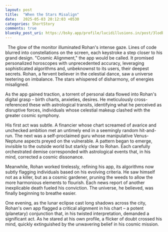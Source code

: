 ```yaml
---
layout: post
title:  "When the Stars Misalign"
date:   2025-05-03 20:12:03 +0530
categories: ShortStory
comments: true
bluesky_post_uri: https://bsky.app/profile/lucidillusions.in/post/3lodbkzpw422x
---
```


&nbsp; The glow of the monitor illuminated Rohan's intense gaze. Lines of code blurred into constellations on the screen, each keystroke a step closer to his grand design. "Cosmic Alignment," the app would be called. It promised personalized horoscopes with unprecedented accuracy, leveraging sophisticated algorithms and, unbeknownst to its users, their deepest secrets. Rohan, a fervent believer in the celestial dance, saw a universe teetering on imbalance. The stars whispered of disharmony, of energies misaligned.

As the app gained traction, a torrent of personal data flowed into Rohan's digital grasp – birth charts, anxieties, desires. He meticulously cross-referenced these with astrological transits, identifying what he perceived as disruptive forces, individuals whose celestial makeup clashed with the greater cosmic symphony.

His first act was subtle. A financier whose chart screamed of avarice and unchecked ambition met an untimely end in a seemingly random hit-and-run. The next was a self-proclaimed guru whose manipulative Venus-Neptune aspects preyed on the vulnerable. A pattern began to emerge, invisible to the outside world but starkly clear to Rohan. Each carefully orchestrated demise corresponded with astrological events that, in his mind, corrected a cosmic dissonance.

Meanwhile, Rohan worked tirelessly, refining his app, its algorithms now subtly flagging individuals based on his evolving criteria. He saw himself not as a killer, but as a cosmic gardener, pruning the weeds to allow the more harmonious elements to flourish. Each news report of another inexplicable death fueled his conviction. The universe, he believed, was finally beginning to breathe easier.

One evening, as the lunar eclipse cast long shadows across the city, Rohan's own app flagged a critical alignment in his chart – a potent (planetary) conjunction that, in his twisted interpretation, demanded a significant act. As he stared at his own profile, a flicker of doubt crossed his mind, quickly extinguished by the unwavering belief in his cosmic mission.
